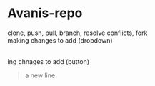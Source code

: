 # Avanis-repo
clone, push, pull, branch, resolve conflicts, fork
<br>
making changes to add (dropdown)

<br>ing chnages to add (button)
> a new line
